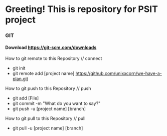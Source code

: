 # Greeting! This is repository for PSIT project

### GIT
#### Download https://git-scm.com/downloads
How to git remote to this Repository // connect
* git init
* git remote add [project name] https://github.com/unixxcorn/we-have-a-plan.git

How to git push to this Repository // push
* git add [File]
* git commit -m "What do you want to say?"
* git push -u [project name] [branch]

How to git pull to this Repository // pull
* git pull -u [project name] [branch]
